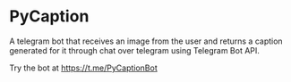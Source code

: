 # PyCaption
A telegram bot that receives an image from the user and returns a caption generated for it through chat over telegram using Telegram Bot API.

Try the bot at <a target="blank" href="https://t.me/PyCaptionBot">https://t.me/PyCaptionBot</a>
